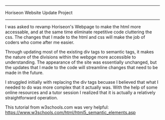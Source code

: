 ________________________________
Horiseon Website Update Project
________________________________

I was asked to revamp Horiseon's Webpage to make the html more accessable, and at the same time eliminate repetitive code cluttering the css.
The changes that I made to the html and css will make the job of coders who come after me easier.

Through updating most of the existing div tags to semantic tags, it makes the nature of the divisions within the webpge more accessible to understanding. 
The appearance of the site was essentially unchanged, but the updates that I made to the code will streamline changes that need to be made in the future. 

I struggled initially with replacing the div tags becuase I believed that what I needed to do was more complex that it actually was. With the help of some online resources and a tutor session I realized that it is actually a relatively straightforward operation. 

This tutorial from w3schools.com was very helpful: 
https://www.w3schools.com/html/html5_semantic_elements.asp



